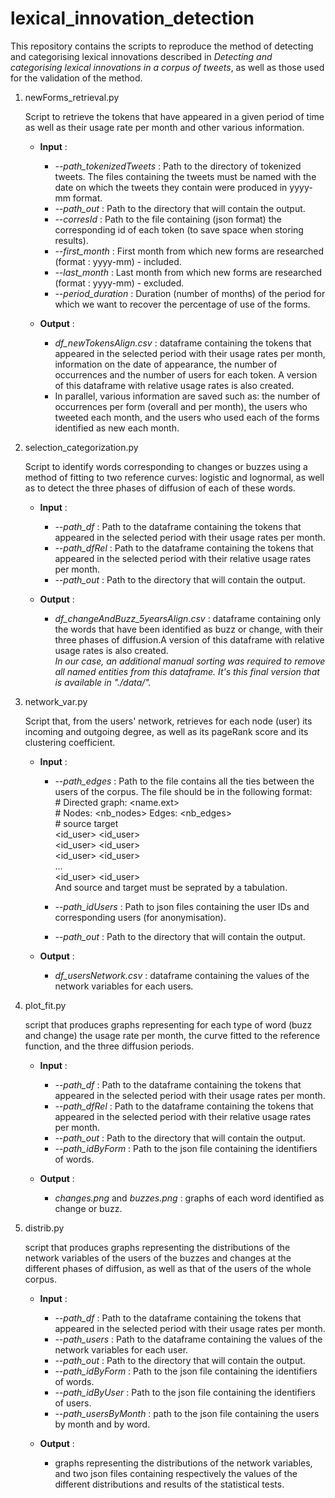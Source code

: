 # lexical_innovation_detection

This repository contains the scripts to reproduce the method of detecting and categorising lexical innovations described in *Detecting and categorising lexical innovations in a corpus of tweets*, as well as those used for the validation of the method. 

1. newForms_retrieval.py

	Script to retrieve the tokens that have appeared in a given period of time as well as their usage rate per month and other various information. 

	- **Input** : 

		- *--path_tokenizedTweets* : Path to the directory of tokenized tweets. The files containing the tweets must be named with the date on which the tweets they contain were produced in yyyy-mm format.
		- *--path_out* : Path to the directory that will contain the output. 
		- *--corresId* : Path to the file containing (json format) the corresponding id of each token (to save space when storing results). 
		- *--first_month* : First month from which new forms are researched (format : yyyy-mm) - included.
		- *--last_month* : Last month from which new forms are researched (format : yyyy-mm) - excluded.
		- *--period_duration* : Duration (number of months) of the period for which we want to recover the percentage of use of the forms.

	- **Output** : 

		- *df_newTokensAlign.csv* : dataframe containing the tokens that appeared in the selected period with their usage rates per month, information on the date of appearance, the number of occurrences and the number of users for each token. A version of this dataframe with relative usage rates is also created.
		- In parallel, various information are saved such as: the number of occurrences per form (overall and per month), the users who tweeted each month, and the users who used each of the forms identified as new each month.   


2. selection_categorization.py

	Script to identify words corresponding to changes or buzzes using a method of fitting to two reference curves: logistic and lognormal, as well as to detect the three phases of diffusion of each of these words.

	- **Input** : 

		- *--path_df* : Path to the dataframe containing the tokens that appeared in the selected period with their usage rates per month. 
		- *--path_dfRel* : Path to the dataframe containing the tokens that appeared in the selected period with their relative usage rates per month. 
		- *--path_out* : Path to the directory that will contain the output. 
		
	- **Output** : 

		- *df_changeAndBuzz_5yearsAlign.csv* : dataframe containing only the words that have been identified as buzz or change, with their three phases of diffusion.A version of this dataframe with relative usage rates is also created.<br/>*In our case, an additional manual sorting was required to remove all named entities from this dataframe. It's this final version that is available in "./data/".*

3. network_var.py 

	Script that, from the users' network, retrieves for each node (user) its incoming and outgoing degree, as well as its pageRank score and its clustering coefficient. 

	- **Input** : 

		- *--path_edges* : Path to the file contains all the ties between the users of the corpus. 
		The file should be in the following format:  <br/>
			\# Directed graph: \<name.ext\><br/>\# Nodes: \<nb_nodes\> Edges: \<nb_edges\><br/>\# source    target<br/>\<id_user\>  \<id_user\><br/>\<id_user\>  \<id_user\><br/>\<id_user\>  \<id_user\><br/>...<br/>\<id_user\>  \<id_user\> <br/>
			And source and target must be seprated by a tabulation. 

		- *--path_idUsers* : Path to json files containing the user IDs and corresponding users (for anonymisation).
		- *--path_out* : Path to the directory that will contain the output. 

	- **Output** : 

		- *df_usersNetwork.csv* : dataframe containing the values of the network variables for each users.

4. plot_fit.py 

	script that produces graphs representing for each type of word (buzz and change) the usage rate per month, the curve fitted to the reference function, and the three diffusion periods. 

	- **Input** : 

		- *--path_df* : Path to the dataframe containing the tokens that appeared in the selected period with their usage rates per month. 
		- *--path_dfRel* : Path to the dataframe containing the tokens that appeared in the selected period with their relative usage rates per month. 
		- *--path_out* : Path to the directory that will contain the output. 
		- *--path_idByForm* : Path to the json file containing the identifiers of words.
		
	- **Output** : 

		- *changes.png* and *buzzes.png* : graphs of each word identified as change or buzz. 

5. distrib.py 

	script that produces graphs representing the distributions of the network variables of the users of the buzzes and changes at the different phases of diffusion, as well as that of the users of the whole corpus. 

	- **Input** : 

		- *--path_df* : Path to the dataframe containing the tokens that appeared in the selected period with their usage rates per month. 
		- *--path_users* : Path to the dataframe containing the values of the network variables for each user.
		- *--path_out* : Path to the directory that will contain the output. 
		- *--path_idByForm* : Path to the json file containing the identifiers of words.
		- *--path_idByUser* : Path to the json file containing the identifiers of users.
		- *--path_usersByMonth* : path to the json file containing the users by month and by word.

	- **Output** : 

		- graphs representing the distributions of the network variables, and two json files containing respectively the values of the different distributions and results of the statistical tests.

